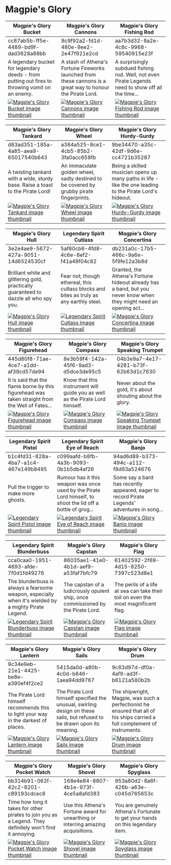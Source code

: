 # Magpie's Glory

| Magpie's Glory Bucket | Magpie's Glory Cannons | Magpie's Glory Fishing Rod |
| --------------------- | ---------------------- | -------------------------- |
| cc87ab5b-ff5e-4489-bd9f-dad3628a88bb | 8c9f92a2-fd1d-480e-9ee2-2e47f921e2cd | aa7b3d32-8a2e-4c8c-9968-59540915e23f |
| A legendary bucket for legendary deeds - from putting out fires to throwing vomit on an enemy. | A stash of Athena's Fortune Fireworks launched from these cannons is a great way to honour the Pirate Lord. | A surprisingly subdued fishing rod. Well, not even Pirate Legends need to show off all the time... |
| [![Magpie's Glory Bucket image thumbnail](https://seaofthieves.wiki.gg/images/f/f7/Magpie%27s_Glory_Bucket.png)](https://seaofthieves.wiki.gg/wiki/Magpie's_Glory_Bucket) | [![Magpie's Glory Cannons image thumbnail](https://seaofthieves.wiki.gg/images/f/ff/Magpie%27s_Glory_Cannons.png)](https://seaofthieves.wiki.gg/wiki/Magpie's_Glory_Cannons) | [![Magpie's Glory Fishing Rod image thumbnail](https://seaofthieves.wiki.gg/images/1/17/Magpie%27s_Glory_Fishing_Rod.png)](https://seaofthieves.wiki.gg/wiki/Magpie's_Glory_Fishing_Rod) |

| Magpie's Glory Tankard | Magpie's Glory Wheel | Magpie's Glory Hurdy-Gurdy |
| ---------------------- | -------------------- | -------------------------- |
| d83ad351-185a-4a85-aea9-65017540b643 | a384a525-8ce1-4cb5-85b2-3fa0acc658fb | 9be34470-a35c-42df-9d6e-cc4721b35287 |
| A twisting tankard with a wide, sturdy base. Raise a toast to the Pirate Lord! | An immaculate golden wheel, sadly destined to be covered by grubby pirate fingerprints. | Being a skilled musician opens up many paths in life - like the one leading to the Pirate Lord's hideout. |
| [![Magpie's Glory Tankard image thumbnail](https://seaofthieves.wiki.gg/images/5/55/Magpie%27s_Glory_Tankard.png)](https://seaofthieves.wiki.gg/wiki/Magpie's_Glory_Tankard) | [![Magpie's Glory Wheel image thumbnail](https://seaofthieves.wiki.gg/images/8/84/Magpie%27s_Glory_Wheel.png)](https://seaofthieves.wiki.gg/wiki/Magpie's_Glory_Wheel) | [![Magpie's Glory Hurdy-Gurdy image thumbnail](https://seaofthieves.wiki.gg/images/8/8c/Magpie%27s_Glory_Hurdy-Gurdy.png)](https://seaofthieves.wiki.gg/wiki/Magpie's_Glory_Hurdy-Gurdy) |

| Magpie's Glory Hull | Legendary Spirit Cutlass | Magpie's Glory Concertina |
| ------------------- | ------------------------ | ------------------------- |
| 3e2e4ae9-5672-427a-9051-14d6524530cf | 5af80cb6-4fd8-4c6e-8ef2-f41a48f04c82 | db231a0c-17b5-466c-9a6e-5f9fe12a3b8d |
| Brilliant white and glittering gold, practically guaranteed to dazzle all who spy you. | Fear not; though ethereal, this cutlass blocks and bites as truly as any earthly steel. | Granted, the Athena's Fortune hideout already has a band, but you never know when they might need an opening act... |
| [![Magpie's Glory Hull image thumbnail](https://seaofthieves.wiki.gg/images/9/93/Magpie%27s_Glory_Hull.png)](https://seaofthieves.wiki.gg/wiki/Magpie's_Glory_Hull) | [![Legendary Spirit Cutlass image thumbnail](https://seaofthieves.wiki.gg/images/f/f9/Legendary_Spirit_Cutlass.png)](https://seaofthieves.wiki.gg/wiki/Legendary_Spirit_Cutlass) | [![Magpie's Glory Concertina image thumbnail](https://seaofthieves.wiki.gg/images/1/14/Magpie%27s_Glory_Concertina.png)](https://seaofthieves.wiki.gg/wiki/Magpie's_Glory_Concertina) |

| Magpie's Glory Figurehead | Magpie's Glory Compass | Magpie's Glory Speaking Trumpet |
| ------------------------- | ---------------------- | ------------------------------- |
| 445d80f8-71ae-4ce7-a1dd-af39cd57de94 | 8e3b59f4-142a-45f6-9ad3-d5dce3de95c5 | 04b3e9a7-4e17-4281-b73f-62b63d1c7630 |
| It is said that the flame borne by this figurehead was taken straight from the Well of Fates... | Know that this instrument will guide you as well as the Pirate Lord himself. | Never about the gold, it's about shouting about the glory. |
| [![Magpie's Glory Figurehead image thumbnail](https://seaofthieves.wiki.gg/images/3/39/Magpie%27s_Glory_Figurehead.png)](https://seaofthieves.wiki.gg/wiki/Magpie's_Glory_Figurehead) | [![Magpie's Glory Compass image thumbnail](https://seaofthieves.wiki.gg/images/b/bb/Magpie%27s_Glory_Compass.png)](https://seaofthieves.wiki.gg/wiki/Magpie's_Glory_Compass) | [![Magpie's Glory Speaking Trumpet image thumbnail](https://seaofthieves.wiki.gg/images/9/9d/Magpie%27s_Glory_Speaking_Trumpet.png)](https://seaofthieves.wiki.gg/wiki/Magpie's_Glory_Speaking_Trumpet) |

| Legendary Spirit Pistol | Legendary Spirit Eye of Reach | Magpie's Glory Banjo |
| ----------------------- | ----------------------------- | -------------------- |
| b1c4fd31-828a-4ba7-a1c4-467e149b8495 | c099aafd-b8fb-4a3b-9093-0b1b5db4af26 | 94ad6d89-b373-494c-a112-f8d93a524676 |
| Pull the trigger to make more ghosts. | Rumour has it this weapon was once used by the Pirate Lord himself, to shoot the lid off a bottle of grog... | Some say a bard has recently appeared, eager to record Pirate Legends' adventures in song... |
| [![Legendary Spirit Pistol image thumbnail](https://seaofthieves.wiki.gg/images/c/c7/Legendary_Spirit_Pistol.png)](https://seaofthieves.wiki.gg/wiki/Legendary_Spirit_Pistol) | [![Legendary Spirit Eye of Reach image thumbnail](https://seaofthieves.wiki.gg/images/7/73/Legendary_Spirit_Eye_of_Reach.png)](https://seaofthieves.wiki.gg/wiki/Legendary_Spirit_Eye_of_Reach) | [![Magpie's Glory Banjo image thumbnail](https://seaofthieves.wiki.gg/images/5/55/Magpie%27s_Glory_Banjo.png)](https://seaofthieves.wiki.gg/wiki/Magpie's_Glory_Banjo) |

| Legendary Spirit Blunderbuss | Magpie's Glory Capstan | Magpie's Glory Flag |
| ---------------------------- | ---------------------- | ------------------- |
| cca0caa0-1951-4693-afde-7f0d1fd49276 | 86035ae1-41e0-4b1d-aef9-a53faf7bfc79 | 61402592-2f69-4d15-8250-7397c523d8e1 |
| The blunderbuss is always a fearsome weapon, especially when it's wielded by a mighty Pirate Legend. | The capstan of a ludicrously opulent ship, once commissioned by the Pirate Lord. | The perils of a life at sea can take their toll on even the most magnificent flag. |
| [![Legendary Spirit Blunderbuss image thumbnail](https://seaofthieves.wiki.gg/images/f/fb/Legendary_Spirit_Blunderbuss.png)](https://seaofthieves.wiki.gg/wiki/Legendary_Spirit_Blunderbuss) | [![Magpie's Glory Capstan image thumbnail](https://seaofthieves.wiki.gg/images/5/52/Magpie%27s_Glory_Capstan.png)](https://seaofthieves.wiki.gg/wiki/Magpie's_Glory_Capstan) | [![Magpie's Glory Flag image thumbnail](https://seaofthieves.wiki.gg/images/6/66/Magpie%27s_Glory_Flag.png)](https://seaofthieves.wiki.gg/wiki/Magpie's_Glory_Flag) |

| Magpie's Glory Lantern | Magpie's Glory Sails | Magpie's Glory Drum |
| ---------------------- | -------------------- | ------------------- |
| 9c34e9eb-21e1-4425-be8e-a390ef4f2ce2 | 5415da0d-a80b-4c0d-b846-1aea94dd9767 | 9c83d97d-df0a-4af9-ad3f-b6121a580b2b |
| The Pirate Lord himself recommends this to light your way in the darkest of places. | The Pirate Lord himself specified the unusual, swirling design on these sails, but refused to be drawn upon its meaning. | The shipwright, Magpie, was such a perfectionist he ensured that all of his ships carried a full complement of instruments. |
| [![Magpie's Glory Lantern image thumbnail](https://seaofthieves.wiki.gg/images/d/dd/Magpie%27s_Glory_Lantern.png)](https://seaofthieves.wiki.gg/wiki/Magpie's_Glory_Lantern) | [![Magpie's Glory Sails image thumbnail](https://seaofthieves.wiki.gg/images/8/8f/Magpie%27s_Glory_Sails.png)](https://seaofthieves.wiki.gg/wiki/Magpie's_Glory_Sails) | [![Magpie's Glory Drum image thumbnail](https://seaofthieves.wiki.gg/images/4/44/Magpie%27s_Glory_Drum.png)](https://seaofthieves.wiki.gg/wiki/Magpie's_Glory_Drum) |

| Magpie's Glory Pocket Watch | Magpie's Glory Shovel | Magpie's Glory Spyglass |
| --------------------------- | --------------------- | ----------------------- |
| bb314b91-062f-42c2-8201-c89193cdcec8 | 168e4e84-8807-4b1e-973f-4ce5a8afd383 | 953a80d2-8a6f-426b-a63e-c045d765653c |
| Time how long it takes for other pirates to join you as a Legend. They definitely won't find it annoying. | Use this Athena's Fortune award for unearthing or interring amazing acquisitions. | You are genuinely Athena's Fortunate to get your hands on this legendary item. |
| [![Magpie's Glory Pocket Watch image thumbnail](https://seaofthieves.wiki.gg/images/9/9e/Magpie%27s_Glory_Pocket_Watch.png)](https://seaofthieves.wiki.gg/wiki/Magpie's_Glory_Pocket_Watch) | [![Magpie's Glory Shovel image thumbnail](https://seaofthieves.wiki.gg/images/9/97/Magpie%27s_Glory_Shovel.png)](https://seaofthieves.wiki.gg/wiki/Magpie's_Glory_Shovel) | [![Magpie's Glory Spyglass image thumbnail](https://seaofthieves.wiki.gg/images/2/2f/Magpie%27s_Glory_Spyglass.png)](https://seaofthieves.wiki.gg/wiki/Magpie's_Glory_Spyglass) |

